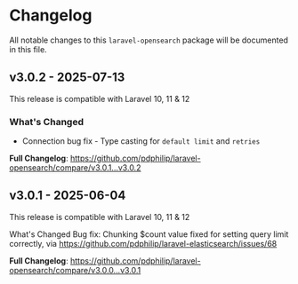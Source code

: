 # Changelog

All notable changes to this `laravel-opensearch` package will be documented in this file.

## v3.0.2 - 2025-07-13

This release is compatible with Laravel 10, 11 & 12

### What's Changed

- Connection bug fix - Type casting for `default limit` and `retries`

**Full Changelog**: https://github.com/pdphilip/laravel-opensearch/compare/v3.0.1...v3.0.2

## v3.0.1 - 2025-06-04

This release is compatible with Laravel 10, 11 & 12

What's Changed
Bug fix: Chunking $count value fixed for setting query limit correctly, via https://github.com/pdphilip/laravel-elasticsearch/issues/68

**Full Changelog**: https://github.com/pdphilip/laravel-opensearch/compare/v3.0.0...v3.0.1
